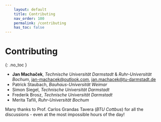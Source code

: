 ```yaml
---
    layout: default
    title: Contributing
    nav_order: 100
    permalink: /contributing
    has_toc: false
---
```

# Contributing
{: .no_toc }

* **Jan Machaček**, *Technische Universität Darmstadt* & *Ruhr-Universität Bochum*, <jan-machacek@outlook.com>, <jan.machacek@tu-darmstadt.de> 
* Patrick Staubach, *Bauhaus-Universität Weimar*
* Simon Siegel, *Technische Universität Darmstadt*
* Frederik Brosz, *Technische Universität Darmstadt*
* Merita Tafili, *Ruhr-Universität Bochum*

Many thanks to Prof. Carlos Grandas Tavera (*BTU Cottbus*) for all the discussions - even at the most impossible hours of the day!